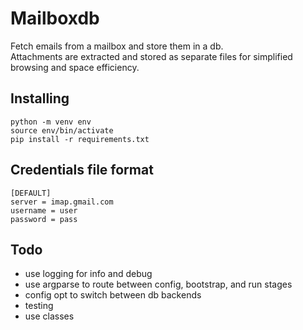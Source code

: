 # Mailboxdb

Fetch emails from a mailbox and store them in a db.  
Attachments are extracted and stored as separate files for simplified browsing and space efficiency.


## Installing

    python -m venv env
    source env/bin/activate
    pip install -r requirements.txt


## Credentials file format

    [DEFAULT]
    server = imap.gmail.com
    username = user
    password = pass

## Todo

- use logging for info and debug
- use argparse to route between config, bootstrap, and run stages
- config opt to switch between db backends
- testing
- use classes
